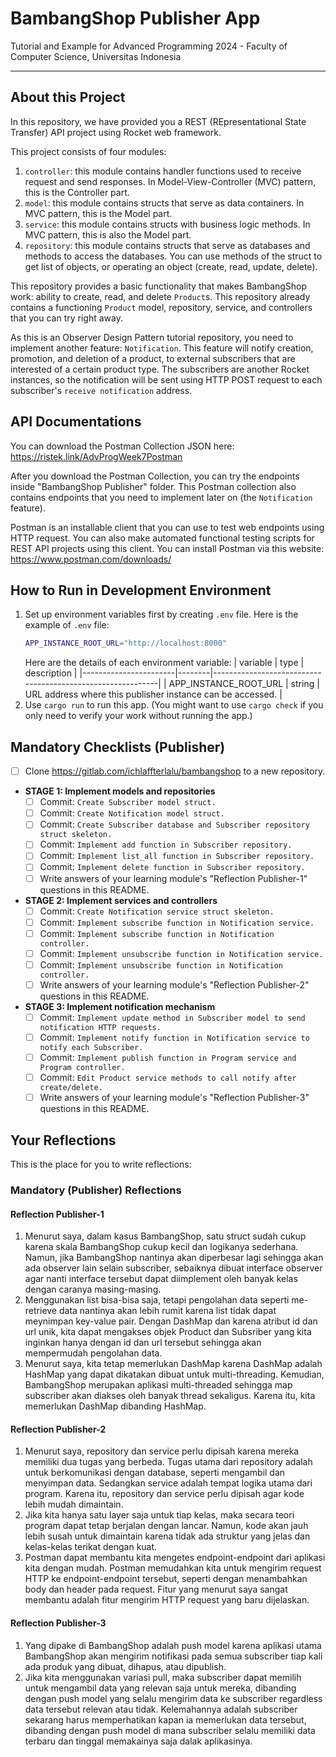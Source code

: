 # BambangShop Publisher App
Tutorial and Example for Advanced Programming 2024 - Faculty of Computer Science, Universitas Indonesia

---

## About this Project
In this repository, we have provided you a REST (REpresentational State Transfer) API project using Rocket web framework.

This project consists of four modules:
1.  `controller`: this module contains handler functions used to receive request and send responses.
    In Model-View-Controller (MVC) pattern, this is the Controller part.
2.  `model`: this module contains structs that serve as data containers.
    In MVC pattern, this is the Model part.
3.  `service`: this module contains structs with business logic methods.
    In MVC pattern, this is also the Model part.
4.  `repository`: this module contains structs that serve as databases and methods to access the databases.
    You can use methods of the struct to get list of objects, or operating an object (create, read, update, delete).

This repository provides a basic functionality that makes BambangShop work: ability to create, read, and delete `Product`s.
This repository already contains a functioning `Product` model, repository, service, and controllers that you can try right away.

As this is an Observer Design Pattern tutorial repository, you need to implement another feature: `Notification`.
This feature will notify creation, promotion, and deletion of a product, to external subscribers that are interested of a certain product type.
The subscribers are another Rocket instances, so the notification will be sent using HTTP POST request to each subscriber's `receive notification` address.

## API Documentations

You can download the Postman Collection JSON here: https://ristek.link/AdvProgWeek7Postman

After you download the Postman Collection, you can try the endpoints inside "BambangShop Publisher" folder.
This Postman collection also contains endpoints that you need to implement later on (the `Notification` feature).

Postman is an installable client that you can use to test web endpoints using HTTP request.
You can also make automated functional testing scripts for REST API projects using this client.
You can install Postman via this website: https://www.postman.com/downloads/

## How to Run in Development Environment
1.  Set up environment variables first by creating `.env` file.
    Here is the example of `.env` file:
    ```bash
    APP_INSTANCE_ROOT_URL="http://localhost:8000"
    ```
    Here are the details of each environment variable:
    | variable              | type   | description                                                |
    |-----------------------|--------|------------------------------------------------------------|
    | APP_INSTANCE_ROOT_URL | string | URL address where this publisher instance can be accessed. |
2.  Use `cargo run` to run this app.
    (You might want to use `cargo check` if you only need to verify your work without running the app.)

## Mandatory Checklists (Publisher)
-   [ ] Clone https://gitlab.com/ichlaffterlalu/bambangshop to a new repository.
-   **STAGE 1: Implement models and repositories**
    -   [ ] Commit: `Create Subscriber model struct.`
    -   [ ] Commit: `Create Notification model struct.`
    -   [ ] Commit: `Create Subscriber database and Subscriber repository struct skeleton.`
    -   [ ] Commit: `Implement add function in Subscriber repository.`
    -   [ ] Commit: `Implement list_all function in Subscriber repository.`
    -   [ ] Commit: `Implement delete function in Subscriber repository.`
    -   [ ] Write answers of your learning module's "Reflection Publisher-1" questions in this README.
-   **STAGE 2: Implement services and controllers**
    -   [ ] Commit: `Create Notification service struct skeleton.`
    -   [ ] Commit: `Implement subscribe function in Notification service.`
    -   [ ] Commit: `Implement subscribe function in Notification controller.`
    -   [ ] Commit: `Implement unsubscribe function in Notification service.`
    -   [ ] Commit: `Implement unsubscribe function in Notification controller.`
    -   [ ] Write answers of your learning module's "Reflection Publisher-2" questions in this README.
-   **STAGE 3: Implement notification mechanism**
    -   [ ] Commit: `Implement update method in Subscriber model to send notification HTTP requests.`
    -   [ ] Commit: `Implement notify function in Notification service to notify each Subscriber.`
    -   [ ] Commit: `Implement publish function in Program service and Program controller.`
    -   [ ] Commit: `Edit Product service methods to call notify after create/delete.`
    -   [ ] Write answers of your learning module's "Reflection Publisher-3" questions in this README.

## Your Reflections
This is the place for you to write reflections:

### Mandatory (Publisher) Reflections

#### Reflection Publisher-1
1. Menurut saya, dalam kasus BambangShop, satu struct sudah cukup karena skala BambangShop cukup kecil dan logikanya sederhana. Namun, jika BambangShop nantinya akan diperbesar lagi sehingga akan ada observer lain selain subscriber, sebaiknya dibuat interface observer agar nanti interface tersebut dapat diimplement oleh banyak kelas dengan caranya masing-masing.
2. Menggunakan list bisa-bisa saja, tetapi pengolahan data seperti me-retrieve data nantinya akan lebih rumit karena list tidak dapat meynimpan key-value pair. Dengan DashMap dan karena atribut id dan url unik, kita dapat mengakses objek Product dan Subsriber yang kita inginkan hanya dengan id dan url tersebut sehingga akan mempermudah pengolahan data.
3. Menurut saya, kita tetap memerlukan DashMap karena DashMap adalah HashMap yang dapat dikatakan dibuat untuk multi-threading. Kemudian, BambangShop merupakan aplikasi multi-threaded sehingga map subscriber akan diakses oleh banyak thread sekaligus. Karena itu, kita memerlukan DashMap dibanding HashMap.

#### Reflection Publisher-2
1. Menurut saya, repository dan service perlu dipisah karena mereka memiliki dua tugas yang berbeda. Tugas utama dari repository adalah untuk berkomunikasi dengan database, seperti mengambil dan menyimpan data. Sedangkan service adalah tempat logika utama dari program. Karena itu, repository dan service perlu dipisah agar kode lebih mudah dimaintain.
2. Jika kita hanya satu layer saja untuk tiap kelas, maka secara teori program dapat tetap berjalan dengan lancar. Namun, kode akan jauh lebih susah untuk dimaintain karena tidak ada struktur yang jelas dan kelas-kelas terikat dengan kuat.
3. Postman dapat membantu kita mengetes endpoint-endpoint dari aplikasi kita dengan mudah. Postman memudahkan kita untuk mengirim request HTTP ke endpoint-endpoint tersebut, seperti dengan menambahkan body dan header pada request. Fitur yang menurut saya sangat membantu adalah fitur mengirim HTTP request yang baru dijelaskan.

#### Reflection Publisher-3
1. Yang dipake di BambangShop adalah push model karena aplikasi utama BambangShop akan mengirim notifikasi pada semua subscriber tiap kali ada produk yang dibuat, dihapus, atau dipublish.
2. Jika kita menggunakan variasi pull, maka subscriber dapat memilih untuk mengambil data yang relevan saja untuk mereka, dibanding dengan push model yang selalu mengirim data ke subscriber regardless data tersebut relevan atau tidak. Kelemahannya adalah subscriber sekarang harus memperhatikan kapan ia memerlukan data tersebut, dibanding dengan push model di mana subscriber selalu memiliki data terbaru dan tinggal memakainya saja dalak aplikasinya.